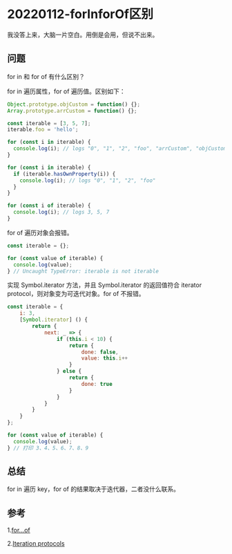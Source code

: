 # 20220112-forInforOf区别

我没答上来，大脑一片空白。用倒是会用，但说不出来。

## 问题

for in 和 for of 有什么区别？

for in 遍历属性，for of 遍历值。区别如下：

```JavaScript
Object.prototype.objCustom = function() {};
Array.prototype.arrCustom = function() {};

const iterable = [3, 5, 7];
iterable.foo = 'hello';

for (const i in iterable) {
  console.log(i); // logs "0", "1", "2", "foo", "arrCustom", "objCustom"
}

for (const i in iterable) {
  if (iterable.hasOwnProperty(i)) {
    console.log(i); // logs "0", "1", "2", "foo"
  }
}

for (const i of iterable) {
  console.log(i); // logs 3, 5, 7
}
```

for of 遍历对象会报错。

```JavaScript
const iterable = {};

for (const value of iterable) {
  console.log(value);
} // Uncaught TypeError: iterable is not iterable
```

实现 Symbol.iterator 方法，并且 Symbol.iterator 的返回值符合 iterator protocol，则对象变为可迭代对象。for of 不报错。

```JavaScript
const iterable = {
	i: 3,
	[Symbol.iterator] () {
		return {
			next: _ => {
				if (this.i < 10) {
					return {
						done: false,
						value: this.i++
					}
				} else {
					return {
						done: true
					}
				}
			}
		}
	}
};

for (const value of iterable) {
  console.log(value);
} // 打印 3、4、5、6、7、8、9
```

## 总结

for in 遍历 key，for of 的结果取决于迭代器，二者没什么联系。

## 参考

1.[for...of](https://developer.mozilla.org/en-US/docs/Web/JavaScript/Reference/Statements/for...of)

2.[Iteration protocols](https://developer.mozilla.org/en-US/docs/Web/JavaScript/Reference/Iteration_protocols#the_iterable_protocol)
















